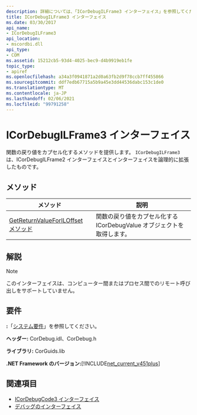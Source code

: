 ```yaml
---
description: 詳細については、「ICorDebugILFrame3 インターフェイス」を参照してください。
title: ICorDebugILFrame3 インターフェイス
ms.date: 03/30/2017
api_name:
- ICorDebugILFrame3
api_location:
- mscordbi.dll
api_type:
- COM
ms.assetid: 15212cb5-93d4-4025-bec9-d4b9919eb1fe
topic_type:
- apiref
ms.openlocfilehash: a34a3f0941871a2d0a63fb2d9f78ccb7ff455866
ms.sourcegitcommit: ddf7edb67715a5b9a45e3dd44536dabc153c1de0
ms.translationtype: MT
ms.contentlocale: ja-JP
ms.lasthandoff: 02/06/2021
ms.locfileid: "99791258"
---
```

# <a name="icordebugilframe3-interface"></a>ICorDebugILFrame3 インターフェイス

関数の戻り値をカプセル化するメソッドを提供します。 `ICorDebugILFrame3` は、ICorDebugILFrame2 インターフェイスとインターフェイスを論理的に拡張したものです。  
  
## <a name="methods"></a>メソッド  
  
|メソッド|説明|  
|------------|-----------------|  
|[GetReturnValueForILOffset メソッド](icordebugilframe3-getreturnvalueforiloffset-method.md)|関数の戻り値をカプセル化する ICorDebugValue オブジェクトを取得します。|  
  
## <a name="remarks"></a>解説  
  
> [!NOTE]
> このインターフェイスは、コンピューター間またはプロセス間でのリモート呼び出しをサポートしていません。  
  
## <a name="requirements"></a>要件  

 **:**「[システム要件](../../get-started/system-requirements.md)」を参照してください。  
  
 **ヘッダー:** CorDebug.idl、CorDebug.h  
  
 **ライブラリ:** CorGuids.lib  
  
 **.NET Framework のバージョン:**[!INCLUDE[net_current_v451plus](../../../../includes/net-current-v451plus-md.md)]  
  
## <a name="see-also"></a>関連項目

- [ICorDebugCode3 インターフェイス](icordebugcode3-interface.md)
- [デバッグのインターフェイス](debugging-interfaces.md)
